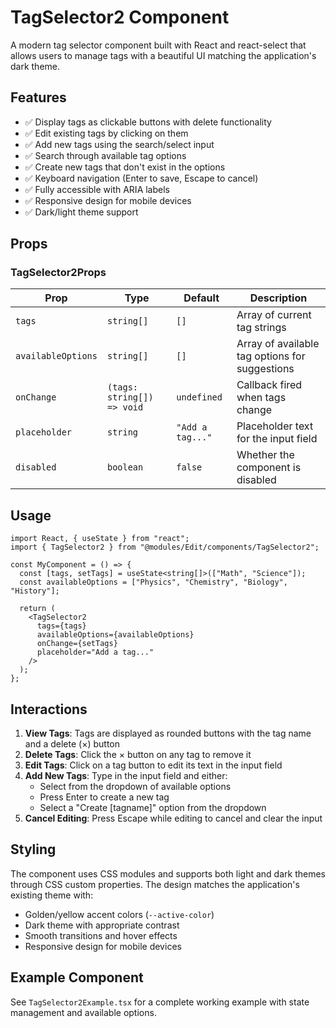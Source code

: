 # TagSelector2 Component

A modern tag selector component built with React and react-select that allows users to manage tags with a beautiful UI matching the application's dark theme.

## Features

- ✅ Display tags as clickable buttons with delete functionality
- ✅ Edit existing tags by clicking on them
- ✅ Add new tags using the search/select input
- ✅ Search through available tag options
- ✅ Create new tags that don't exist in the options
- ✅ Keyboard navigation (Enter to save, Escape to cancel)
- ✅ Fully accessible with ARIA labels
- ✅ Responsive design for mobile devices
- ✅ Dark/light theme support

## Props

### TagSelector2Props

| Prop               | Type                       | Default          | Description                                    |
| ------------------ | -------------------------- | ---------------- | ---------------------------------------------- |
| `tags`             | `string[]`                 | `[]`             | Array of current tag strings                   |
| `availableOptions` | `string[]`                 | `[]`             | Array of available tag options for suggestions |
| `onChange`         | `(tags: string[]) => void` | `undefined`      | Callback fired when tags change                |
| `placeholder`      | `string`                   | `"Add a tag..."` | Placeholder text for the input field           |
| `disabled`         | `boolean`                  | `false`          | Whether the component is disabled              |

## Usage

```tsx
import React, { useState } from "react";
import { TagSelector2 } from "@modules/Edit/components/TagSelector2";

const MyComponent = () => {
  const [tags, setTags] = useState<string[]>(["Math", "Science"]);
  const availableOptions = ["Physics", "Chemistry", "Biology", "History"];

  return (
    <TagSelector2
      tags={tags}
      availableOptions={availableOptions}
      onChange={setTags}
      placeholder="Add a tag..."
    />
  );
};
```

## Interactions

1. **View Tags**: Tags are displayed as rounded buttons with the tag name and a delete (×) button
2. **Delete Tags**: Click the × button on any tag to remove it
3. **Edit Tags**: Click on a tag button to edit its text in the input field
4. **Add New Tags**: Type in the input field and either:
   - Select from the dropdown of available options
   - Press Enter to create a new tag
   - Select a "Create [tagname]" option from the dropdown
5. **Cancel Editing**: Press Escape while editing to cancel and clear the input

## Styling

The component uses CSS modules and supports both light and dark themes through CSS custom properties. The design matches the application's existing theme with:

- Golden/yellow accent colors (`--active-color`)
- Dark theme with appropriate contrast
- Smooth transitions and hover effects
- Responsive design for mobile devices

## Example Component

See `TagSelector2Example.tsx` for a complete working example with state management and available options.
